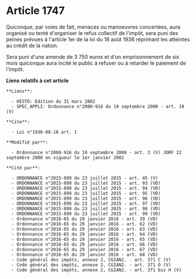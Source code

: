 # Article 1747

Quiconque, par voies de fait, menaces ou manoeuvres concertées, aura organisé ou tenté d'organiser le refus collectif de
l'impôt, sera puni des peines prévues à l'article 1er de la loi du 18 août 1936 réprimant les atteintes au crédit de la
nation.

Sera puni d'une amende de 3 750 euros et d'un emprisonnement de six mois quiconque aura incité le public à refuser ou à
retarder le paiement de l'impôt.

**Liens relatifs à cet article**

	**Liens**:

	  - HISTO: Edition du 31 mars 2002
	  - SPEC_APPLI: Ordonnance n°2000-916 du 19 septembre 2000 - art. 19 (V)

	**Cite**:

	  - Loi n°1936-08-18 art. 1

	**Modifié par**:

	  - Ordonnance n°2000-916 du 19 septembre 2000 - art. 3 (V) JORF 22 septembre 2000 en vigueur le 1er janvier 2002

	**Cité par**:

	  - ORDONNANCE n°2015-899 du 23 juillet 2015 - art. 45 (V)
	  - ORDONNANCE n°2015-899 du 23 juillet 2015 - art. 93 (VD)
	  - ORDONNANCE n°2015-899 du 23 juillet 2015 - art. 94 (VD)
	  - ORDONNANCE n°2015-899 du 23 juillet 2015 - art. 95 (VD)
	  - ORDONNANCE n°2015-899 du 23 juillet 2015 - art. 96 (VD)
	  - ORDONNANCE n°2015-899 du 23 juillet 2015 - art. 97 (VD)
	  - ORDONNANCE n°2015-899 du 23 juillet 2015 - art. 98 (VD)
	  - ORDONNANCE n°2015-899 du 23 juillet 2015 - art. 99 (VD)
	  - Ordonnance n°2016-65 du 29 janvier 2016 - art. 39 (VD)
	  - Ordonnance n°2016-65 du 29 janvier 2016 - art. 62 (VD)
	  - Ordonnance n°2016-65 du 29 janvier 2016 - art. 63 (VD)
	  - Ordonnance n°2016-65 du 29 janvier 2016 - art. 64 (VD)
	  - Ordonnance n°2016-65 du 29 janvier 2016 - art. 65 (VD)
	  - Ordonnance n°2016-65 du 29 janvier 2016 - art. 66 (VD)
	  - Ordonnance n°2016-65 du 29 janvier 2016 - art. 67 (VD)
	  - Ordonnance n°2016-65 du 29 janvier 2016 - art. 68 (VD)
	  - Code général des impôts, annexe 2, CGIAN2. - art. 371 C (V)
	  - Code général des impôts, annexe 2, CGIAN2. - art. 371 O (V)
	  - Code général des impôts, annexe 2, CGIAN2. - art. 371 bis H (V)
